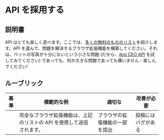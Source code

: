 # API を採用する

## 説明書

API はとても楽しく遊べます。ここでは、[多くの無料のもののリスト](https://github.com/public-apis/public-apis)を紹介します。API を選んで、問題を解決するブラウザ拡張機能を構築してください。それは、ペットの写真が十分にないという小さな問題 (だから、[dog CEO API](https://dog.ceo/dog-api/) を試してみてください) であっても、何か大きな問題であっても構いません - 楽しんでください!

## ルーブリック

| 基準 | 模範的な例                                                                  | 適切な                                 | 改善が必要       |
| -------- | -------------------------------------------------------------------------- | ---------------------------------------- | ----------------------- |
|          | 完全なブラウザ拡張機能は、上記のリストの API を使用して送信されます。 | ブラウザの拡張機能の一部を提出 | 投稿にはバグがある |